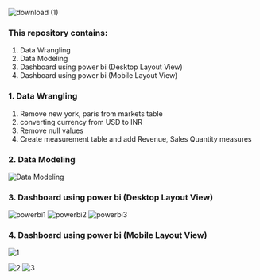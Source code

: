 ![download (1)](https://github.com/Marwaaah/Sales-Insights/assets/68570897/79ce7987-e871-4beb-b8d9-9a49cb65c2cd)

### This repository contains:
1. Data Wrangling
2. Data Modeling
3. Dashboard using power bi (Desktop Layout View)
4. Dashboard using power bi (Mobile Layout View)

### 1. Data Wrangling

1. Remove new york, paris from markets table
2. converting currency from USD to INR
3. Remove null values
4. Create measurement table and add Revenue, Sales Quantity measures

### 2. Data Modeling

![Data Modeling](https://github.com/Marwaaah/Sales-Insights/assets/68570897/4fc775c5-40cc-4015-b4dc-61a81fd02d0b)

### 3. Dashboard using power bi (Desktop Layout View)

![powerbi1](https://github.com/Marwaaah/Sales-Insights/assets/68570897/f8d40923-4d8c-4c15-9465-cd0dc1b902d2)
![powerbi2](https://github.com/Marwaaah/Sales-Insights/assets/68570897/a09018d5-03de-41fc-9810-43f3b3b143f2)
![powerbi3](https://github.com/Marwaaah/Sales-Insights/assets/68570897/170ae056-6297-4e6d-9cc5-26749ed1316f)


### 4. Dashboard using power bi (Mobile Layout View)
![1](https://github.com/Marwaaah/Sales-Insights/assets/68570897/51f6f65e-4093-4f74-9778-c177ae0e8526)

![2](https://github.com/Marwaaah/Sales-Insights/assets/68570897/5ace46a8-35bd-46f9-a250-76cf4f33e078)
![3](https://github.com/Marwaaah/Sales-Insights/assets/68570897/4ad337e5-cae3-4439-9c86-f6ff5c63116c)




